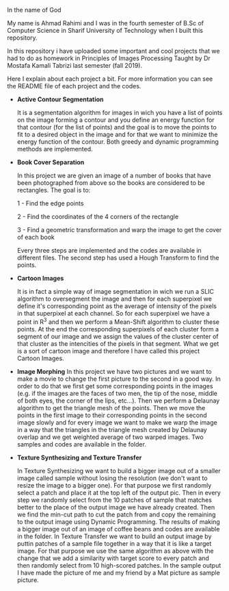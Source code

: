 In the name of God

My name is Ahmad Rahimi and I was in the fourth semester of B.Sc of Computer Science in Sharif University of Technology when I built this repository.

In this repository i have uploaded some important and cool projects that we had to do as homework in Principles of Images Processing Taught by Dr Mostafa Kamali Tabrizi last semester (fall 2019).

Here I explain about each project a bit. For more information you can see the README file of each project and the codes.

- <b>Active Contour Segmentation</b>

    It is a segmentation algorithm for images in wich you have a list of points on the image forming a contour and you define an energy function for that contour (for the list of points) and the goal is to move the points to fit to a desired object in the image and for that we want to minimize the energy function of the contour. Both greedy and dynamic programming methods are implemented.


- <b>Book Cover Separation</b>
    
    In this project we are given an image of a number of books that have been photographed from above so the books are considered to be rectangles. The goal is to: 
    
    1 - Find the edge points
    
    2 - Find the coordinates of the 4 corners of the rectangle
    
    3 - Find a geometric transformation and warp the image to get the cover of each book
    
    Every three steps are implemented and the codes are available in different files. The second step has used a Hough Transform to find the points.
    

- <b>Cartoon Images</b>
    
    It is in fact a simple way of image segmentation in wich we run a SLIC algorithm to oversegment the image and then for each superpixel we define it's corresponding point as the average of intensity of the pixels in that superpixel at each channel. So for each superpixel we have a point in R<sup>3</sup> and then we perform a Mean-Shift algorithm to cluster these points. At the end the corresponding superpixels of each cluster form a segment of our image and we assign the values of the cluster center of that cluster as the intencities of the pixels in that segment. What we get is a sort of cartoon image and therefore I have called this project Cartoon Images.
    
 
- <b>Image Morphing</b>
    In this project we have two pictures and we want to make a movie to change the first picture to the second in a good way. In order to do that we first get some corresponding points in the images (e.g. if the images are the faces of two men, the tip of the nose, middle of both eyes, the corner of the lips, etc...). Then we perform a Delaunay algorithm to get the triangle mesh of the points. Then we move the points in the first image to their corresponding points in the second image slowly and for every image we want to make we warp the image in a way that the triangles in the triangle mesh created by Delaunay overlap and we get weighted average of two warped images. Two samples and codes are available in the folder.  
    

- <b>Texture Synthesizing and Texture Transfer</b>

    In Texture Synthesizing we want to build a bigger image out of a smaller image called sample without losing the resolution (we don't want to resize the image to a bigger one). For that purpose we first randomly select a patch and place it at the top left of the output pic. Then in every step we randomly select from the 10 patches of sample that matches better to the place of the output image we have already created. Then we find the min-cut path to cut the patch from and copy the remaining to the output image using Dynamic Programming. The results of making a bigger image out of an image of coffee beans and codes are available in the folder.
    In Texture Transfer we want to build an output image by puttin patches of a sample file together in a way that it is like a target image. For that purpose we use the same algorithm as above with the change that we add a similarity with target score to every patch and then randomly select from 10 high-scored patches. In the sample output I have made the picture of me and my friend by a Mat picture as sample picture.
